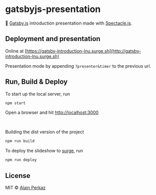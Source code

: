 # gatsbyjs-presentation

🤵 [Gatsby.js](https://www.gatsbyjs.org/) introduction presentation made with [Spectacle.js](http://formidable.com/open-source/spectacle/).

## Deployment and presentation

Online at [https://gatsby-introduction-lnu.surge.sh](http://gatsby-introduction-lnu.surge.sh)

Presentation mode by appending `?presenter&timer` to the previous url.

## Run, Build & Deploy

To start up the local server, run
```bash
npm start
```
Open a browser and hit [http://localhost:3000](http://localhost:3000)

<br/>

Building the dist version of the project
```bash
npm run build
```

To deploy the slideshow to [surge](https://surge.sh/), run 
```bash
npm run deploy
```

## License
MIT © [Alain Perkaz](https://aperkaz.github.io)